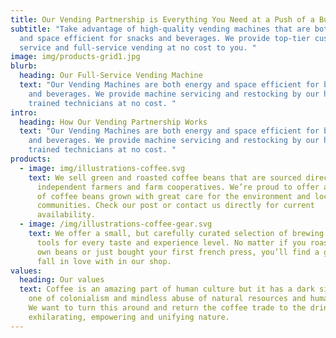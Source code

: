 ```yaml
---
title: Our Vending Partnership is Everything You Need at a Push of a Button
subtitle: "Take advantage of high-quality vending machines that are both energy
  and space efficient for snacks and beverages. We provide top-tier customer
  service and full-service vending at no cost to you. "
image: img/products-grid1.jpg
blurb:
  heading: Our Full-Service Vending Machine
  text: "Our Vending Machines are both energy and space efficient for both snacks
    and beverages. We provide machine servicing and restocking by our highly
    trained technicians at no cost. "
intro:
  heading: How Our Vending Partnership Works
  text: "Our Vending Machines are both energy and space efficient for both snacks
    and beverages. We provide machine servicing and restocking by our highly
    trained technicians at no cost. "
products:
  - image: img/illustrations-coffee.svg
    text: We sell green and roasted coffee beans that are sourced directly from
      independent farmers and farm cooperatives. We’re proud to offer a variety
      of coffee beans grown with great care for the environment and local
      communities. Check our post or contact us directly for current
      availability.
  - image: /img/illustrations-coffee-gear.svg
    text: We offer a small, but carefully curated selection of brewing gear and
      tools for every taste and experience level. No matter if you roast your
      own beans or just bought your first french press, you’ll find a gadget to
      fall in love with in our shop.
values:
  heading: Our values
  text: Coffee is an amazing part of human culture but it has a dark side too –
    one of colonialism and mindless abuse of natural resources and human lives.
    We want to turn this around and return the coffee trade to the drink’s
    exhilarating, empowering and unifying nature.
---
```

